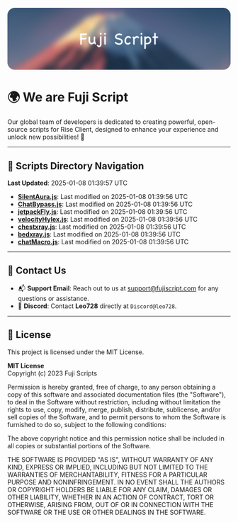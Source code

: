 ![Banner](.github/b.webp)

# 🌍 **We are Fuji Script**

Our global team of developers is dedicated to creating powerful, open-source scripts for Rise Client, designed to enhance your experience and unlock new possibilities! 🌟

---
<!-- SCRIPTS_NAVIGATION_START -->
## 📂 **Scripts Directory Navigation**

**Last Updated**: 2025-01-08 01:39:57 UTC

- **[SilentAura.js](scripts/SilentAura.js)**: Last modified on 2025-01-08 01:39:56 UTC
- **[ChatBypass.js](scripts/ChatBypass.js)**: Last modified on 2025-01-08 01:39:56 UTC
- **[jetpackFly.js](scripts/jetpackFly.js)**: Last modified on 2025-01-08 01:39:56 UTC
- **[velocityHylex.js](scripts/velocityHylex.js)**: Last modified on 2025-01-08 01:39:56 UTC
- **[chestxray.js](scripts/chestxray.js)**: Last modified on 2025-01-08 01:39:56 UTC
- **[bedxray.js](scripts/bedxray.js)**: Last modified on 2025-01-08 01:39:56 UTC
- **[chatMacro.js](scripts/chatMacro.js)**: Last modified on 2025-01-08 01:39:56 UTC

<!-- SCRIPTS_NAVIGATION_END -->

---

## 💬 **Contact Us**  
- 📬 **Support Email**: Reach out to us at [support@fujiscript.com](mailto:support@fujiscript.com) for any questions or assistance.  
- 💬 **Discord**: Contact **Leo728** directly at `Discord@leo728`.

---

## 📜 **License**

This project is licensed under the MIT License.  

**MIT License**  
Copyright (c) 2023 Fuji Scripts  

Permission is hereby granted, free of charge, to any person obtaining a copy of this software and associated documentation files (the "Software"), to deal in the Software without restriction, including without limitation the rights to use, copy, modify, merge, publish, distribute, sublicense, and/or sell copies of the Software, and to permit persons to whom the Software is furnished to do so, subject to the following conditions:  

The above copyright notice and this permission notice shall be included in all copies or substantial portions of the Software.  

THE SOFTWARE IS PROVIDED "AS IS", WITHOUT WARRANTY OF ANY KIND, EXPRESS OR IMPLIED, INCLUDING BUT NOT LIMITED TO THE WARRANTIES OF MERCHANTABILITY, FITNESS FOR A PARTICULAR PURPOSE AND NONINFRINGEMENT. IN NO EVENT SHALL THE AUTHORS OR COPYRIGHT HOLDERS BE LIABLE FOR ANY CLAIM, DAMAGES OR OTHER LIABILITY, WHETHER IN AN ACTION OF CONTRACT, TORT OR OTHERWISE, ARISING FROM, OUT OF OR IN CONNECTION WITH THE SOFTWARE OR THE USE OR OTHER DEALINGS IN THE SOFTWARE.  
